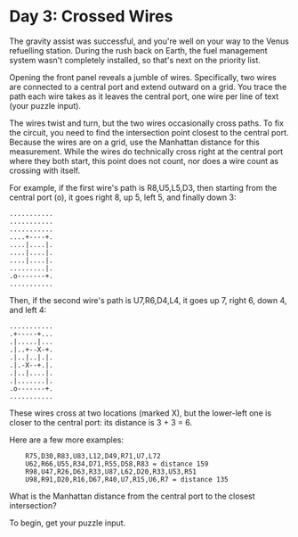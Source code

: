 # Day 3: Crossed Wires  
  
The gravity assist was successful, and you're well on your way to the Venus refuelling station. During the rush back on Earth, the fuel management system wasn't completely installed, so that's next on the priority list.  
  
Opening the front panel reveals a jumble of wires. Specifically, two wires are connected to a central port and extend outward on a grid. You trace the path each wire takes as it leaves the central port, one wire per line of text (your puzzle input).  
  
The wires twist and turn, but the two wires occasionally cross paths. To fix the circuit, you need to find the intersection point closest to the central port. Because the wires are on a grid, use the Manhattan distance for this measurement. While the wires do technically cross right at the central port where they both start, this point does not count, nor does a wire count as crossing with itself.  
  
For example, if the first wire's path is R8,U5,L5,D3, then starting from the central port (o), it goes right 8, up 5, left 5, and finally down 3:  
```  
...........  
...........  
...........  
....+----+.  
....|....|.  
....|....|.  
....|....|.  
.........|.  
.o-------+.  
...........  
```
Then, if the second wire's path is U7,R6,D4,L4, it goes up 7, right 6, down 4, and left 4:  
```
...........
.+-----+...
.|.....|...
.|..+--X-+.
.|..|..|.|.
.|.-X--+.|.
.|..|....|.
.|.......|.
.o-------+.
...........
```
These wires cross at two locations (marked X), but the lower-left one is closer to the central port: its distance is 3 + 3 = 6.  
  
Here are a few more examples:  
```  
    R75,D30,R83,U83,L12,D49,R71,U7,L72  
    U62,R66,U55,R34,D71,R55,D58,R83 = distance 159  
    R98,U47,R26,D63,R33,U87,L62,D20,R33,U53,R51  
    U98,R91,D20,R16,D67,R40,U7,R15,U6,R7 = distance 135  
```  
What is the Manhattan distance from the central port to the closest intersection?  
  
To begin, get your puzzle input.  